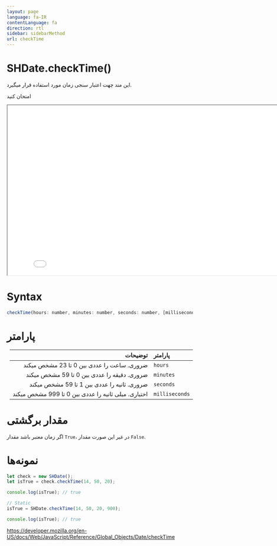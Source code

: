 ```yaml
---
layout: page
language: fa-IR
contentLanguage: fa
direction: rtl
sidebar: sidebarMethod
url: checkTime
---
```


# SHDate.checkTime()

این متد چهت اعتبار سنجی زمان مورد استفاده قرار میگیرد.

امتحان کنید

<iframe style="width: 830px; height: 460px;" src="/SHDateTime-js/examples/live.html?function=checkTime" title="MDN Web Docs Interactive Example" loading="lazy"></iframe>
<br/>

# Syntax

```js
checkTime(hours: number, minutes: number, seconds: number, [milliseconds: number = 0]): boolean;
```

# پارامتر

<div dir="rtl">

| پارامتر        |                                             توضیحات |
| :------------- | --------------------------------------------------: |
| `hours`        |          ضروری. ساعت را عددی بین 0 تا 23 مشخص میکند |
| `minutes`      |         ضروری. دقیقه را عددی بین 0 تا 59 مشخص میکند |
| `seconds`      |         ضروری. ثانیه را عددی بین 1 تا 59 مشخص میکند |
| `milliseconds` | اختیاری. میلی ثانیه را عددی بین 0 تا 999 مشخص میکند |

</div>

# مقدار برگشتی

اگر زمان معتبر باشد مقدار `True`، در غیر این صورت مقدار `False`.

# نمونه‌ها

```js
let check = new SHDate();
let isTrue = check.checkTime(14, 50, 20);

console.log(isTrue); // true

// Static
isTrue = SHDate.checkTime(14, 50, 20, 900);

console.log(isTrue); // true
```

https://developer.mozilla.org/en-US/docs/Web/JavaScript/Reference/Global_Objects/Date/checkTime
